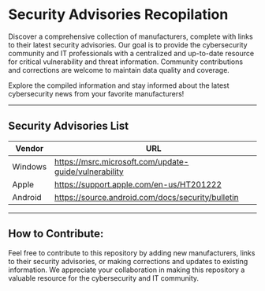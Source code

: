 # Security Advisories Recopilation
Discover a comprehensive collection of manufacturers, complete with links to their latest security advisories. Our goal is to provide the cybersecurity community and IT professionals with a centralized and up-to-date resource for critical vulnerability and threat information. Community contributions and corrections are welcome to maintain data quality and coverage.

Explore the compiled information and stay informed about the latest cybersecurity news from your favorite manufacturers!

---

## Security Advisories List
|Vendor|URL|
|-----|----|
|Windows|https://msrc.microsoft.com/update-guide/vulnerability|
|Apple|https://support.apple.com/en-us/HT201222| 
|Android|https://source.android.com/docs/security/bulletin|

---

## How to Contribute:
Feel free to contribute to this repository by adding new manufacturers, links to their security advisories, or making corrections and updates to existing information. We appreciate your collaboration in making this repository a valuable resource for the cybersecurity and IT community.
